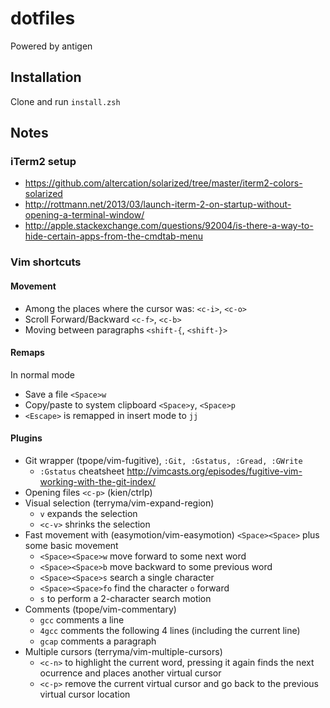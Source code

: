 # dotfiles

Powered by antigen

## Installation

Clone and run `install.zsh`

## Notes

### iTerm2 setup

- https://github.com/altercation/solarized/tree/master/iterm2-colors-solarized
- http://rottmann.net/2013/03/launch-iterm-2-on-startup-without-opening-a-terminal-window/
- http://apple.stackexchange.com/questions/92004/is-there-a-way-to-hide-certain-apps-from-the-cmdtab-menu

### Vim shortcuts

#### Movement

- Among the places where the cursor was: `<c-i>`, `<c-o>`
- Scroll Forward/Backward `<c-f>`, `<c-b>`
- Moving between paragraphs `<shift-{`, `<shift-}>`

#### Remaps

In normal mode

- Save a file `<Space>w`
- Copy/paste to system clipboard `<Space>y`, `<Space>p`
- `<Escape>` is remapped in insert mode to `jj`

#### Plugins

- Git wrapper (tpope/vim-fugitive), `:Git, :Gstatus, :Gread, :GWrite`
  - `:Gstatus` cheatsheet http://vimcasts.org/episodes/fugitive-vim-working-with-the-git-index/
- Opening files `<c-p>` (kien/ctrlp)
- Visual selection (terryma/vim-expand-region)
  - `v` expands the selection
  - `<c-v>` shrinks the selection
- Fast movement with (easymotion/vim-easymotion) `<Space><Space>` plus some basic movement
  - `<Space><Space>w` move forward to some next word
  - `<Space><Space>b` move backward to some previous word
  - `<Space><Space>s` search a single character
  - `<Space><Space>fo` find the character `o` forward
  - `s` to perform a 2-character search motion
- Comments (tpope/vim-commentary)
  - `gcc` comments a line
  - `4gcc` comments the following 4 lines (including the current line)
  - `gcap` comments a paragraph
- Multiple cursors (terryma/vim-multiple-cursors)
  - `<c-n>` to highlight the current word, pressing it again finds the next ocurrence and places another virtual cursor
  - `<c-p>` remove the current virtual cursor and go back to the previous virtual cursor location

